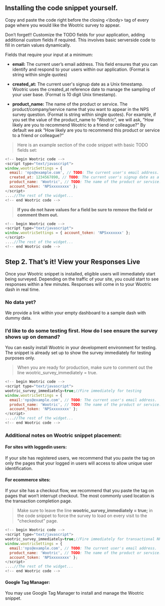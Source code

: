 ## Installing the code snippet yourself.

Copy and paste the code right before the closing <\body> tag of every page where you would like
the Wootric survey to appear.

Don’t forget!! Customize the TODO fields for your application, adding additional custom fields
if required. This involves basic server­side code to fill in certain values dynamically.

Fields that require your input at a minimum:

* **email:** The current user’s email address. This field ensures that you can identify and respond to
your users within our application. (Format is string within single quotes)

* **created_at:** The current user's sign­up date as a Unix timestamp. Wootric uses the created_at
reference date to manage the sampling of your user base. (Format is 10 digit Unix timestamp).

* **product_name:** The name of the product or service. The product/company/service name that
you want to appear in the NPS survey question. (Format is string within single quotes). For
example, if you set the value of the product_name to “Wootric”, we will ask, “How likely are you
to recommend Wootric to a friend or colleague?” By default we ask “How likely are you to
recommend this product or service to a friend or colleague?”

> Here is an example section of the code snippet with basic TODO fields set:

```javascript
<!--­­ begin Wootric code ­­-->
<script type="text/javascript">
window.wootricSettings = {
  email: 'nps@example.com', // TODO: The current user's email address.
  created_at: 1234567890, // TODO: The current user's sign­up date as a Unix timestamp.
  product_name: 'Wootric', // TODO: The name of the product or service.
  account_token: 'NPS­xxxxxxxx' };
</script>
....//The rest of the widget...
<!--­­ end Wootric code --­­>
```

> **If you do not have values for a field be sure to remove the field or comment them out.**

```javascript
<!--­­ begin Wootric code ­­-->
<script type="text/javascript">
window.wootricSettings = { account_token: 'NPS­xxxxxxx' };
</script>
....//The rest of the widget...
<!--­­ end Wootric code --­­>
```

## Step 2. That’s it! View your Responses Live

Once your Wootric snippet is installed, eligible users will immediately start being surveyed.
Depending on the traffic of your site, you could start to see responses within a few minutes.
Responses will come in to your Wootric dash in real time.


### **No data yet?**
We provide a link within your empty dashboard to a sample dash with dummy
data.
### **I’d like to do some testing first. How do I see ensure the survey shows up on demand?**

You can easily install Wootric in your development environment for testing. The snippet is
already set up to show the survey immediately for testing purposes only.
> When you are ready for production, make sure to comment out the line wootric_survey_immediately = true.

```javascript
<!­­-- begin Wootric code ­­-->
<script type="text/javascript">
wootric_survey_immediately=true;//Fire immediately for testing
window.wootricSettings = {
  email:'nps@example.com', // TODO: The current user's email address.
  product_name: 'Wootric', // TODO: The name of the product or service.
  account_token: 'NPS­xxxxxxxx' };
</script>
....//The rest of the widget...
<!--­­ end Wootric code ­­-->
```

### Additional notes on Wootric snippet placement:

#### For sites with logged­in users:
If your site has registered users, we recommend that you
paste the tag on only the pages that your logged in users will access to allow unique user
identification.

#### For ecommerce sites:
If your site has a checkout flow, we recommend that you paste the tag
on pages that won’t interrupt checkout. The most commonly used location is the transaction
completion page.
> Make sure to leave the line **wootric_survey_immediately = true;** in the
code snippet to force the survey to load on every visit to the "checked­out" page.

```javascript
<!--­­ begin Wootric code --­­>
<script type="text/javascript">
wootric_survey_immediately=true;//Fire immediately for transactional NPS
window.wootricSettings = {
  email:'nps@example.com', // TODO: The current user's email address.
  product_name: 'Wootric', // TODO: The name of the product or service.
  account_token: 'NPS­xxxxxxxx' };
</script>
....//The rest of the widget...
<!--­­ end Wootric code ­­-->
```

#### Google Tag Manager:
You may use Google Tag Manager to install and manage the Wootric
snippet.
